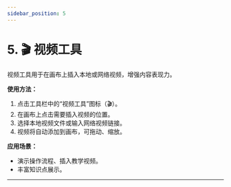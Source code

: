 ```yaml
---
sidebar_position: 5
---
```


# 5. 🎬 视频工具

视频工具用于在画布上插入本地或网络视频，增强内容表现力。

**使用方法：**
1. 点击工具栏中的“视频工具”图标（🎬）。
2. 在画布上点击需要插入视频的位置。
3. 选择本地视频文件或输入网络视频链接。
4. 视频将自动添加到画布，可拖动、缩放。

**应用场景：**
- 演示操作流程、插入教学视频。
- 丰富知识点展示。

---
